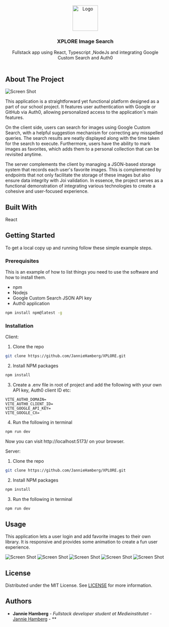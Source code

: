 <br/>
<p align="center">
  <a href="https://github.com/JannieHamberg/XPLORE">
    <img src="https://i.ibb.co/GCHdCyj/xplore-Logga-Purpule.png" alt="Logo" width="80" height="80">
  </a>

  <h3 align="center">XPLORE Image Search</h3>

  <p align="center">
    Fullstack app using React, Typescript ,NodeJs and integrating Google Custom Search and Auth0 
    <br/>
    <br/>
  </p>
</p>



## About The Project

![Screen Shot](https://i.ibb.co/qMgZ2pK/Sk-rmbild-2024-03-20-094535.png
)

This application is a straightforward yet functional platform designed as a part of our school project. It features user authentication with Google or GitHub via Auth0, allowing personalized access to the application's main features.

On the client side, users can search for images using Google Custom Search, with a helpful suggestion mechanism for correcting any misspelled queries. The search results are neatly displayed along with the time taken for the search to execute. Furthermore, users have the ability to mark images as favorites, which adds them to a personal collection that can be revisited anytime.

The server complements the client by managing a JSON-based storage system that records each user's favorite images. This is complemented by endpoints that not only facilitate the storage of these images but also ensure data integrity with Joi validation. In essence, the project serves as a functional demonstration of integrating various technologies to create a cohesive and user-focused experience.



## Built With

React

## Getting Started

To get a local copy up and running follow these simple example steps.

### Prerequisites

This is an example of how to list things you need to use the software and how to install them.

* npm
* Nodejs
* Google Custom Search JSON API key
* Auth0 application

```sh
npm install npm@latest -g
```

### Installation

Client:

1. Clone the repo

```sh
git clone https://github.com/JannieHamberg/XPLORE.git
```

2. Install NPM packages

```sh
npm install
```

3. Create a .env file in root of project and add the following with your own API key, Auth0 client ID etc:

```JS
VITE_AUTH0_DOMAIN= 
VITE_AUTH0_CLIENT_ID=
VITE_GOOGLE_API_KEY=
VITE_GOOGLE_CX=
```

4. Run the following in terminal

```sh
npm run dev
```

Now you can visit http://localhost:5173/ on your browser.

Server:

1. Clone the repo

```sh
git clone https://github.com/JannieHamberg/XPLORE.git
```

2. Install NPM packages

```sh
npm install
```

3. Run the following in terminal

```sh
npm run dev
```

## Usage

This application lets a user login and add favorite images to their own library.
It is responsive and provides some animation to create a fun user experience.

![Screen Shot](https://i.ibb.co/MVVG0nw/img123443.png
)
![Screen Shot](https://i.ibb.co/y0gCtnx/img112234.png
)
![Screen Shot](https://i.ibb.co/ZhKTj55/img484.png
)
![Screen Shot](https://i.ibb.co/GP5yQCq/img433.png
)
![Screen Shot](https://i.ibb.co/bzvFQKD/img333233.png
)

## License

Distributed under the MIT License. See [LICENSE](https://github.com/JannieHamberg/XPLORE/blob/main/LICENSE.md) for more information.

## Authors

* **Jannie Hamberg** - *Fullstack developer student at Medieinstitutet* - [Jannie Hamberg](httpshttps://github.com/JannieHamberg://github.com/ShaanCoding/) - **



